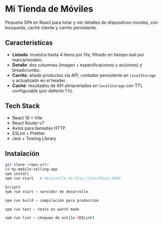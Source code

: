 # Mi Tienda de Móviles

Pequeña SPA en React para listar y ver detalles de dispositivos móviles, con búsqueda, caché cliente y carrito persistente.

## Características
- **Listado**: muestra hasta 4 ítems por fila, filtrado en tiempo real por marca/modelo.  
- **Detalle**: dos columnas (imagen + especificaciones y acciones) y breadcrumbs.  
- **Carrito**: añade productos vía API, contador persistente en `localStorage` y actualizado en el header.  
- **Caché**: resultados de API almacenados en `localStorage` con TTL configurable (por defecto 1 h).

## Tech Stack
- React 18 + Vite  
- React Router v7  
- Axios para llamadas HTTP  
- ESLint + Prettier  
- Jest + Testing Library  

## Instalación

```bash
git clone <repo-url>
cd my-mobile-selling-app
npm install
npm run start   # desarrollo en http://localhost:3000

Scripts
npm run start – servidor de desarrollo

npm run build – compilación para producción

npm run test – tests en watch mode

npm run lint – chequeo de estilo (ESLint)